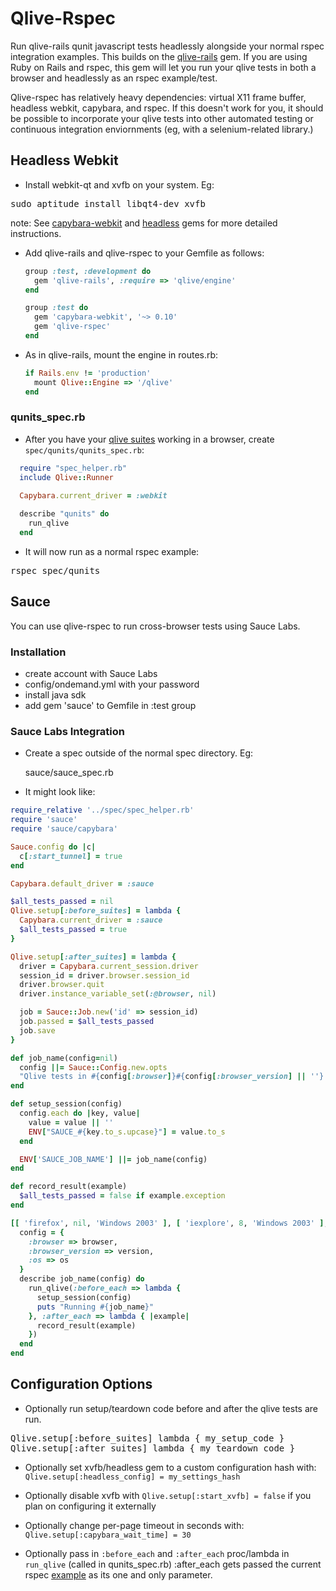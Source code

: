 # Qlive-Rspec

Run qlive-rails qunit javascript tests headlessly alongside your normal rspec integration examples.
This builds on the [qlive-rails](https://github.com/proxv/qlive-rails) gem. If you are using Ruby on Rails and rspec,
this gem will let you run your qlive tests in both a browser and headlessly as an rspec example/test.


Qlive-rspec has relatively heavy dependencies: virtual X11 frame buffer, headless webkit, capybara, and rspec.
If this doesn't work for you, it should be possible to incorporate your qlive tests into other automated testing
or continuous integration enviornments (eg, with a selenium-related library.)



## Headless Webkit



* Install webkit-qt and xvfb on your system. Eg:
<pre>sudo aptitude install libqt4-dev xvfb</pre>

note: See [capybara-webkit](https://github.com/thoughtbot/capybara-webkit) and [headless](https://github.com/leonid-shevtsov/headless) gems for more detailed instructions.


* Add qlive-rails and qlive-rspec to your Gemfile as follows:

    ```ruby
    group :test, :development do
      gem 'qlive-rails', :require => 'qlive/engine'
    end

    group :test do
      gem 'capybara-webkit', '~> 0.10'
      gem 'qlive-rspec'
    end
    ```

* As in qlive-rails, mount the engine in routes.rb:

    ```ruby
    if Rails.env != 'production'
      mount Qlive::Engine => '/qlive'
    end
    ```



### qunits_spec.rb

* After you have your [qlive suites](https://github.com/proxv/qlive/wiki/qlive-suites) working in a browser,
create ``spec/qunits/qunits_spec.rb``:

```ruby
  require "spec_helper.rb"  
  include Qlive::Runner
  
  Capybara.current_driver = :webkit

  describe "qunits" do
    run_qlive
  end
```


* It will now run as a normal rspec example:
<pre>rspec spec/qunits</pre>


## Sauce

You can use qlive-rspec to run cross-browser tests using Sauce Labs.

### Installation

* create account with Sauce Labs
* config/ondemand.yml with your password
* install java sdk
* add gem 'sauce' to Gemfile in :test group

### Sauce Labs Integration

* Create a spec outside of the normal spec directory. Eg:

    sauce/sauce_spec.rb

* It might look like:

```ruby
require_relative '../spec/spec_helper.rb'
require 'sauce'
require 'sauce/capybara'

Sauce.config do |c|
  c[:start_tunnel] = true
end

Capybara.default_driver = :sauce

$all_tests_passed = nil
Qlive.setup[:before_suites] = lambda {
  Capybara.current_driver = :sauce
  $all_tests_passed = true
}

Qlive.setup[:after_suites] = lambda {
  driver = Capybara.current_session.driver
  session_id = driver.browser.session_id
  driver.browser.quit
  driver.instance_variable_set(:@browser, nil)

  job = Sauce::Job.new('id' => session_id)
  job.passed = $all_tests_passed
  job.save
}

def job_name(config=nil)
  config ||= Sauce::Config.new.opts
  "Qlive tests in #{config[:browser]}#{config[:browser_version] || ''} on #{config[:os]} at #{Time.now.to_s}"
end

def setup_session(config)
  config.each do |key, value|
    value = value || ''
    ENV["SAUCE_#{key.to_s.upcase}"] = value.to_s
  end

  ENV['SAUCE_JOB_NAME'] ||= job_name(config)
end

def record_result(example)
  $all_tests_passed = false if example.exception
end

[[ 'firefox', nil, 'Windows 2003' ], [ 'iexplore', 8, 'Windows 2003' ], [ 'iexplore', 9, 'Windows 2008' ]].each do |browser, version, os|
  config = {
    :browser => browser,
    :browser_version => version,
    :os => os
  }
  describe job_name(config) do
    run_qlive(:before_each => lambda {
      setup_session(config)
      puts "Running #{job_name}"
    }, :after_each => lambda { |example|
      record_result(example)
    })
  end
end

```

## Configuration Options

* Optionally run setup/teardown code before and after the qlive tests are run.
<pre>
Qlive.setup[:before_suites] lambda { my_setup_code }
Qlive.setup[:after_suites] lambda { my_teardown_code }
</pre>

* Optionally set xvfb/headless gem to a custom configuration hash with: ``Qlive.setup[:headless_config] = my_settings_hash``

* Optionally disable xvfb with ``Qlive.setup[:start_xvfb] = false`` if you plan on configuring it externally

* Optionally change per-page timeout in seconds with: ``Qlive.setup[:capybara_wait_time] = 30``

* Optionally pass in ``:before_each`` and ``:after_each`` proc/lambda in ``run_qlive`` (called in qunits_spec.rb)
  :after_each gets passed the current rspec [example](http://rdoc.info/github/rspec/rspec-core/RSpec/Core/ExampleGroup#example-instance_method) as its one and only parameter.

